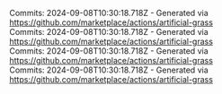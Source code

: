 Commits: 2024-09-08T10:30:18.718Z - Generated via https://github.com/marketplace/actions/artificial-grass
<br>
Commits: 2024-09-08T10:30:18.718Z - Generated via https://github.com/marketplace/actions/artificial-grass
<br>
Commits: 2024-09-08T10:30:18.718Z - Generated via https://github.com/marketplace/actions/artificial-grass
<br>
Commits: 2024-09-08T10:30:18.718Z - Generated via https://github.com/marketplace/actions/artificial-grass
<br>
